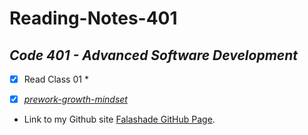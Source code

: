 # **Reading-Notes-401**

## *Code 401 - Advanced Software Development*

- [X] Read Class 01 *
- [X] *[prework-growth-mindset](https://github.com/falashadegreene/reading-notes-401/prework.md)*


- Link to my Github site [Falashade GitHub Page](https://github.com/falashadegreene).
